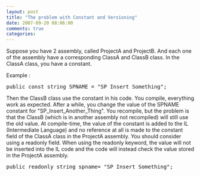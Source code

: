 ```yaml
---
layout: post
title: "The problem with Constant and Versioning"
date: 2007-09-20 08:06:00
comments: true
categories: 
---
```


<p>Suppose you have 2 assembly, called ProjectA and ProjectB. And each one of the assembly have a corresponding ClassA and ClassB class. In the ClassA class, you have a constant.</p>

<p>Example :</p>

<pre>public const string SPNAME = "SP_Insert_Something";</pre>

<p>Then the ClassB class use the constant in his code. You compile, everything work as expected. After a while, you change the value of the SPNAME constant for "SP_Insert_Another_Thing". You recompile, but the problem is that the ClassB (which is in another assembly not recompiled) will still use the old value. At compile-time, the value of the constant is added to the IL (Intermediate Language) and no reference at all is made to the constant field of the ClassA class in the ProjectA assembly. You should consider using a readonly field. When using the readonly keyword, the value will not be inserted into the IL code and the code will instead check the value stored in the ProjectA assembly.</p>

<pre>public readonly string spname= "SP_Insert_Something";</pre>

<br />
